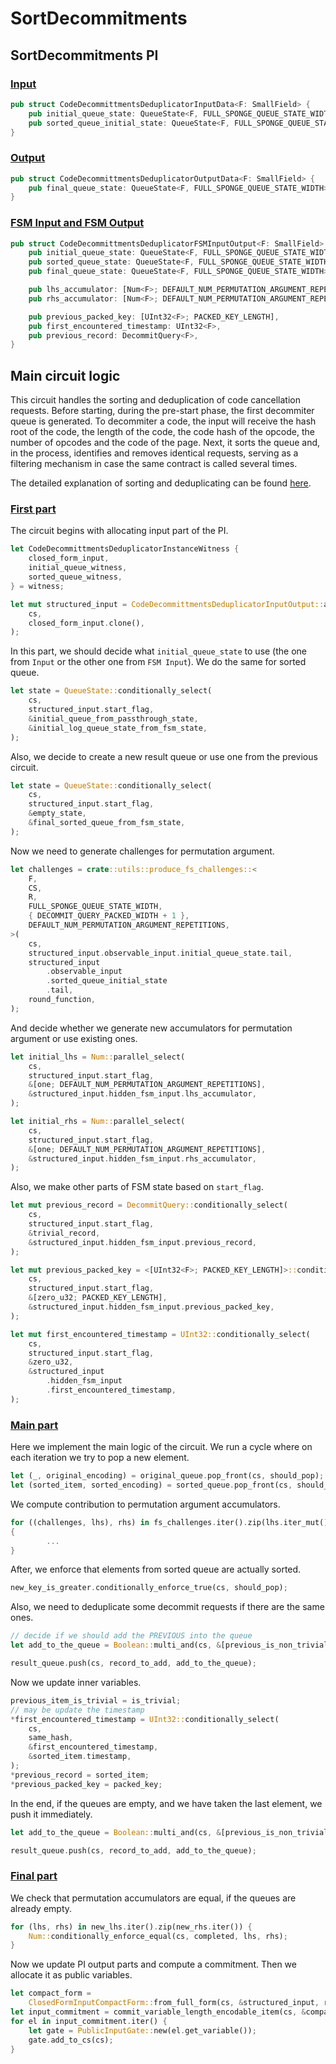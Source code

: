# SortDecommitments

## SortDecommitments PI

### [Input](https://github.com/matter-labs/era-zkevm_circuits/blob/main/src/sort_decommittment_requests/input.rs#L62)

```rust
pub struct CodeDecommittmentsDeduplicatorInputData<F: SmallField> {
    pub initial_queue_state: QueueState<F, FULL_SPONGE_QUEUE_STATE_WIDTH>,
    pub sorted_queue_initial_state: QueueState<F, FULL_SPONGE_QUEUE_STATE_WIDTH>,
}
```

### [Output](https://github.com/matter-labs/era-zkevm_circuits/blob/main/src/sort_decommittment_requests/input.rs#L81)

```rust
pub struct CodeDecommittmentsDeduplicatorOutputData<F: SmallField> {
    pub final_queue_state: QueueState<F, FULL_SPONGE_QUEUE_STATE_WIDTH>,
}
```

### [FSM Input and FSM Output](https://github.com/matter-labs/era-zkevm_circuits/blob/main/src/sort_decommittment_requests/input.rs#L26)

```rust
pub struct CodeDecommittmentsDeduplicatorFSMInputOutput<F: SmallField> {
    pub initial_queue_state: QueueState<F, FULL_SPONGE_QUEUE_STATE_WIDTH>,
    pub sorted_queue_state: QueueState<F, FULL_SPONGE_QUEUE_STATE_WIDTH>,
    pub final_queue_state: QueueState<F, FULL_SPONGE_QUEUE_STATE_WIDTH>,

    pub lhs_accumulator: [Num<F>; DEFAULT_NUM_PERMUTATION_ARGUMENT_REPETITIONS],
    pub rhs_accumulator: [Num<F>; DEFAULT_NUM_PERMUTATION_ARGUMENT_REPETITIONS],

    pub previous_packed_key: [UInt32<F>; PACKED_KEY_LENGTH],
    pub first_encountered_timestamp: UInt32<F>,
    pub previous_record: DecommitQuery<F>,
}
```

## Main circuit logic

This circuit handles the sorting and deduplication of code cancellation requests. Before starting, during the pre-start
phase, the first decommiter queue is generated. To decommiter a code, the input will receive the hash root of the code,
the length of the code, the code hash of the opcode, the number of opcodes and the code of the page. Next, it sorts the
queue and, in the process, identifies and removes identical requests, serving as a filtering mechanism in case the same
contract is called several times.

The detailed explanation of sorting and deduplicating can be found
[here](https://github.com/code-423n4/2023-10-zksync/blob/c3ff020df5d11fe91209bd99d7fb0ec1272dc387/docs/Circuits%20Section/Circuits/Sorting.md).

### [First part](https://github.com/matter-labs/era-zkevm_circuits/blob/main/src/sort_decommittment_requests/mod.rs#L51)

The circuit begins with allocating input part of the PI.

```rust
let CodeDecommittmentsDeduplicatorInstanceWitness {
    closed_form_input,
    initial_queue_witness,
    sorted_queue_witness,
} = witness;

let mut structured_input = CodeDecommittmentsDeduplicatorInputOutput::alloc_ignoring_outputs(
    cs,
    closed_form_input.clone(),
);
```

In this part, we should decide what `initial_queue_state` to use (the one from `Input` or the other one from
`FSM Input`). We do the same for sorted queue.

```rust
let state = QueueState::conditionally_select(
    cs,
    structured_input.start_flag,
    &initial_queue_from_passthrough_state,
    &initial_log_queue_state_from_fsm_state,
);
```

Also, we decide to create a new result queue or use one from the previous circuit.

```rust
let state = QueueState::conditionally_select(
    cs,
    structured_input.start_flag,
    &empty_state,
    &final_sorted_queue_from_fsm_state,
);
```

Now we need to generate challenges for permutation argument.

```rust
let challenges = crate::utils::produce_fs_challenges::<
    F,
    CS,
    R,
    FULL_SPONGE_QUEUE_STATE_WIDTH,
    { DECOMMIT_QUERY_PACKED_WIDTH + 1 },
    DEFAULT_NUM_PERMUTATION_ARGUMENT_REPETITIONS,
>(
    cs,
    structured_input.observable_input.initial_queue_state.tail,
    structured_input
        .observable_input
        .sorted_queue_initial_state
        .tail,
    round_function,
);
```

And decide whether we generate new accumulators for permutation argument or use existing ones.

```rust
let initial_lhs = Num::parallel_select(
    cs,
    structured_input.start_flag,
    &[one; DEFAULT_NUM_PERMUTATION_ARGUMENT_REPETITIONS],
    &structured_input.hidden_fsm_input.lhs_accumulator,
);

let initial_rhs = Num::parallel_select(
    cs,
    structured_input.start_flag,
    &[one; DEFAULT_NUM_PERMUTATION_ARGUMENT_REPETITIONS],
    &structured_input.hidden_fsm_input.rhs_accumulator,
);
```

Also, we make other parts of FSM state based on `start_flag`.

```rust
let mut previous_record = DecommitQuery::conditionally_select(
    cs,
    structured_input.start_flag,
    &trivial_record,
    &structured_input.hidden_fsm_input.previous_record,
);

let mut previous_packed_key = <[UInt32<F>; PACKED_KEY_LENGTH]>::conditionally_select(
    cs,
    structured_input.start_flag,
    &[zero_u32; PACKED_KEY_LENGTH],
    &structured_input.hidden_fsm_input.previous_packed_key,
);

let mut first_encountered_timestamp = UInt32::conditionally_select(
    cs,
    structured_input.start_flag,
    &zero_u32,
    &structured_input
        .hidden_fsm_input
        .first_encountered_timestamp,
);
```

### [Main part](https://github.com/matter-labs/era-zkevm_circuits/blob/main/src/sort_decommittment_requests/mod.rs#L234)

Here we implement the main logic of the circuit. We run a cycle where on each iteration we try to pop a new element.

```rust
let (_, original_encoding) = original_queue.pop_front(cs, should_pop);
let (sorted_item, sorted_encoding) = sorted_queue.pop_front(cs, should_pop);
```

We compute contribution to permutation argument accumulators.

```rust
for ((challenges, lhs), rhs) in fs_challenges.iter().zip(lhs.iter_mut()).zip(rhs.iter_mut())
{
		...
}
```

After, we enforce that elements from sorted queue are actually sorted.

```rust
new_key_is_greater.conditionally_enforce_true(cs, should_pop);
```

Also, we need to deduplicate some decommit requests if there are the same ones.

```rust
// decide if we should add the PREVIOUS into the queue
let add_to_the_queue = Boolean::multi_and(cs, &[previous_is_non_trivial, different_hash]);

result_queue.push(cs, record_to_add, add_to_the_queue);
```

Now we update inner variables.

```rust
previous_item_is_trivial = is_trivial;
// may be update the timestamp
*first_encountered_timestamp = UInt32::conditionally_select(
    cs,
    same_hash,
    &first_encountered_timestamp,
    &sorted_item.timestamp,
);
*previous_record = sorted_item;
*previous_packed_key = packed_key;
```

In the end, if the queues are empty, and we have taken the last element, we push it immediately.

```rust
let add_to_the_queue = Boolean::multi_and(cs, &[previous_is_non_trivial, completed]);

result_queue.push(cs, record_to_add, add_to_the_queue);
```

### [Final part](https://github.com/matter-labs/era-zkevm_circuits/blob/main/src/sort_decommittment_requests/mod.rs#L191C1-L191C1)

We check that permutation accumulators are equal, if the queues are already empty.

```rust
for (lhs, rhs) in new_lhs.iter().zip(new_rhs.iter()) {
    Num::conditionally_enforce_equal(cs, completed, lhs, rhs);
}
```

Now we update PI output parts and compute a commitment. Then we allocate it as public variables.

```rust
let compact_form =
    ClosedFormInputCompactForm::from_full_form(cs, &structured_input, round_function);
let input_commitment = commit_variable_length_encodable_item(cs, &compact_form, round_function);
for el in input_commitment.iter() {
    let gate = PublicInputGate::new(el.get_variable());
    gate.add_to_cs(cs);
}
```
